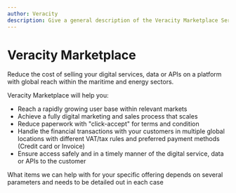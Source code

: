 ```yaml
---
author: Veracity
description: Give a general description of the Veracity Marketplace Service.
---
```


# Veracity Marketplace

Reduce the cost of selling your digital services, data or APIs on a platform with global reach within the maritime and energy sectors.

Veracity Marketplace will help you:
- Reach a rapidly growing user base within relevant markets
- Achieve a fully digital marketing and sales process that scales
- Reduce paperwork with "click-accept" for terms and condition
- Handle the financial transactions with your customers in multiple global locations with different VAT/tax rules and preferred payment methods (Credit card or Invoice)
- Ensure access safely and in a timely manner of the digital service, data or APIs to the customer

What items we can help with for your specific offering depends on several parameters and needs to be detailed out in each case
